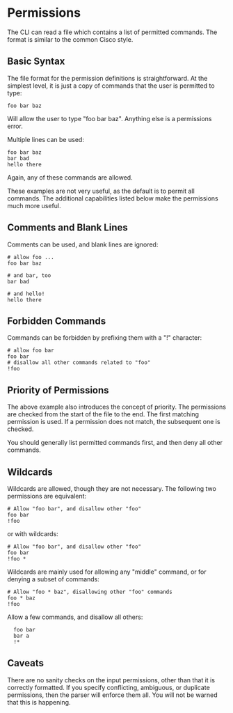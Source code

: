 # Permissions

The CLI can read a file which contains a list of permitted commands.
The format is similar to the common Cisco style.

## Basic Syntax

The file format for the permission definitions is straightforward.  At the
simplest level, it is just a copy of commands that the user is permitted
to type:

    foo bar baz

Will allow the user to type "foo bar baz".  Anything else is a permissions
error.

Multiple lines can be used:

    foo bar baz
    bar bad
    hello there

Again, any of these commands are allowed.

These examples are not very useful, as the default is to permit all
commands.  The additional capabilities listed below make the
permissions much more useful.

## Comments and Blank Lines

Comments can be used, and blank lines are ignored:

    # allow foo ...
    foo bar baz
    
    # and bar, too
    bar bad
    
    # and hello!
    hello there

## Forbidden Commands

Commands can be forbidden by prefixing them with a "!" character:

    # allow foo bar
    foo bar
    # disallow all other commands related to "foo"
    !foo

## Priority of Permissions

The above example also introduces the concept of priority.  The
permissions are checked from the start of the file to the end.  The
first matching permission is used.  If a permission does not match, the
subsequent one is checked.

You should generally list permitted commands first, and then deny all
other commands.

## Wildcards

Wildcards are allowed, though they are not necessary.  The following
two permissions are equivalent:

    # Allow "foo bar", and disallow other "foo"
    foo bar
    !foo

or with wildcards:

    # Allow "foo bar", and disallow other "foo"
    foo bar
    !foo *

Wildcards are mainly used for allowing any "middle" command, or for
denying a subset of commands:

    # Allow "foo * baz", disallowing other "foo" commands
    foo * baz
    !foo

Allow a few commands, and disallow all others:

      foo bar
      bar a
      !*

## Caveats

There are no sanity checks on the input permissions, other than that
it is correctly formatted.  If you specify conflicting, ambiguous, or
duplicate permissions, then the parser will enforce them all.  You
will not be warned that this is happening.
